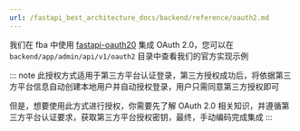 ```yaml
---
url: /fastapi_best_architecture_docs/backend/reference/oauth2.md
---
```

我们在 fba 中使用 [fastapi-oauth20](https://github.com/fastapi-practices/fastapi-oauth20) 集成 OAuth 2.0，您可以在
`backend/app/admin/api/v1/oauth2` 目录中查看我们的官方实现示例

::: note
此授权方式适用于第三方平台认证登录，第三方授权成功后，将依据第三方平台信息自动创建本地用户并自动授权登录，用户只需同意第三方授权即可

但是，想要使用此方式进行授权，你需要先了解 OAuth 2.0 相关知识，并遵循第三方平台认证要求，获取第三方平台授权密钥，最终，手动编码完成集成
:::

